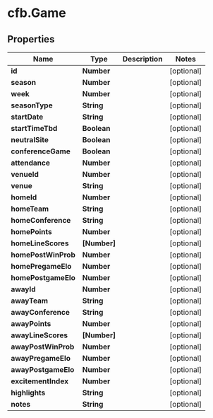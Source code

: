 # cfb.Game

## Properties
Name | Type | Description | Notes
------------ | ------------- | ------------- | -------------
**id** | **Number** |  | [optional] 
**season** | **Number** |  | [optional] 
**week** | **Number** |  | [optional] 
**seasonType** | **String** |  | [optional] 
**startDate** | **String** |  | [optional] 
**startTimeTbd** | **Boolean** |  | [optional] 
**neutralSite** | **Boolean** |  | [optional] 
**conferenceGame** | **Boolean** |  | [optional] 
**attendance** | **Number** |  | [optional] 
**venueId** | **Number** |  | [optional] 
**venue** | **String** |  | [optional] 
**homeId** | **Number** |  | [optional] 
**homeTeam** | **String** |  | [optional] 
**homeConference** | **String** |  | [optional] 
**homePoints** | **Number** |  | [optional] 
**homeLineScores** | **[Number]** |  | [optional] 
**homePostWinProb** | **Number** |  | [optional] 
**homePregameElo** | **Number** |  | [optional] 
**homePostgameElo** | **Number** |  | [optional] 
**awayId** | **Number** |  | [optional] 
**awayTeam** | **String** |  | [optional] 
**awayConference** | **String** |  | [optional] 
**awayPoints** | **Number** |  | [optional] 
**awayLineScores** | **[Number]** |  | [optional] 
**awayPostWinProb** | **Number** |  | [optional] 
**awayPregameElo** | **Number** |  | [optional] 
**awayPostgameElo** | **Number** |  | [optional] 
**excitementIndex** | **Number** |  | [optional] 
**highlights** | **String** |  | [optional] 
**notes** | **String** |  | [optional] 


